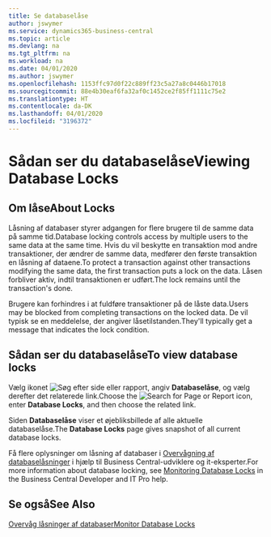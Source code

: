 ```yaml
---
title: Se databaselåse
author: jswymer
ms.service: dynamics365-business-central
ms.topic: article
ms.devlang: na
ms.tgt_pltfrm: na
ms.workload: na
ms.date: 04/01/2020
ms.author: jswymer
ms.openlocfilehash: 1153ffc97d0f22c889ff23c5a27a8c0446b17018
ms.sourcegitcommit: 88e4b30eaf6fa32af0c1452ce2f85ff1111c75e2
ms.translationtype: HT
ms.contentlocale: da-DK
ms.lasthandoff: 04/01/2020
ms.locfileid: "3196372"
---
```

# <a name="viewing-database-locks"></a><span data-ttu-id="6c525-102">Sådan ser du databaselåse</span><span class="sxs-lookup"><span data-stu-id="6c525-102">Viewing Database Locks</span></span>

## <a name="about-locks"></a><span data-ttu-id="6c525-103">Om låse</span><span class="sxs-lookup"><span data-stu-id="6c525-103">About Locks</span></span>

<span data-ttu-id="6c525-104">Låsning af databaser styrer adgangen for flere brugere til de samme data på samme tid.</span><span class="sxs-lookup"><span data-stu-id="6c525-104">Database locking controls access by multiple users to the same data at the same time.</span></span> <span data-ttu-id="6c525-105">Hvis du vil beskytte en transaktion mod andre transaktioner, der ændrer de samme data, medfører den første transaktion en låsning af dataene.</span><span class="sxs-lookup"><span data-stu-id="6c525-105">To protect a transaction against other transactions modifying the same data, the first transaction puts a lock on the data.</span></span> <span data-ttu-id="6c525-106">Låsen forbliver aktiv, indtil transaktionen er udført.</span><span class="sxs-lookup"><span data-stu-id="6c525-106">The lock remains until the transaction's done.</span></span>

<span data-ttu-id="6c525-107">Brugere kan forhindres i at fuldføre transaktioner på de låste data.</span><span class="sxs-lookup"><span data-stu-id="6c525-107">Users may be blocked from completing transactions on the locked data.</span></span> <span data-ttu-id="6c525-108">De vil typisk se en meddelelse, der angiver låsetilstanden.</span><span class="sxs-lookup"><span data-stu-id="6c525-108">They'll typically get a message that indicates the lock condition.</span></span>

## <a name="to-view-database-locks"></a><span data-ttu-id="6c525-109">Sådan ser du databaselåse</span><span class="sxs-lookup"><span data-stu-id="6c525-109">To view database locks</span></span>

<span data-ttu-id="6c525-110">Vælg ikonet ![Søg efter side eller rapport](media/ui-search/search_small.png "Ikonet Søg efter side eller rapport"), angiv **Databaselåse**, og vælg derefter det relaterede link.</span><span class="sxs-lookup"><span data-stu-id="6c525-110">Choose the ![Search for Page or Report](media/ui-search/search_small.png "Search for Page or Report icon") icon, enter **Database Locks**, and then choose the related link.</span></span>

<span data-ttu-id="6c525-111">Siden **Databaselåse** viser et øjebliksbillede af alle aktuelle databaselåse.</span><span class="sxs-lookup"><span data-stu-id="6c525-111">The **Database Locks** page gives snapshot of all current database locks.</span></span>

<span data-ttu-id="6c525-112">Få flere oplysninger om låsning af databaser i [Overvågning af databaselåsninger](/dynamics365/business-central/a/dev-itpro/administration/monitor-database-locks) i hjælp til Business Central-udviklere og it-eksperter.</span><span class="sxs-lookup"><span data-stu-id="6c525-112">For more information about database locking, see [Monitoring Database Locks](/dynamics365/business-central/a/dev-itpro/administration/monitor-database-locks) in the Business Central Developer and IT Pro help.</span></span>

## <a name="see-also"></a><span data-ttu-id="6c525-113">Se også</span><span class="sxs-lookup"><span data-stu-id="6c525-113">See Also</span></span>

[<span data-ttu-id="6c525-114">Overvåg låsninger af databaser</span><span class="sxs-lookup"><span data-stu-id="6c525-114">Monitor Database Locks</span></span>](/dynamics365/business-central/a/dev-itpro/administration/monitor-database-locks) 
